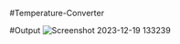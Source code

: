 #Temperature-Converter

#Output
![Screenshot 2023-12-19 133239](https://github.com/SamruddhiNadgouda/TemperatureConverter/assets/97962486/8ca0e469-873a-4f56-85e1-c9522185c6ab)
